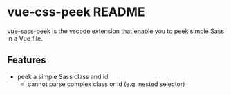 # vue-css-peek README

vue-sass-peek is the vscode extension that enable you to peek simple Sass in a Vue file.

## Features
- peek a simple Sass class and id
  - cannot parse complex class or id (e.g. nested selector)
